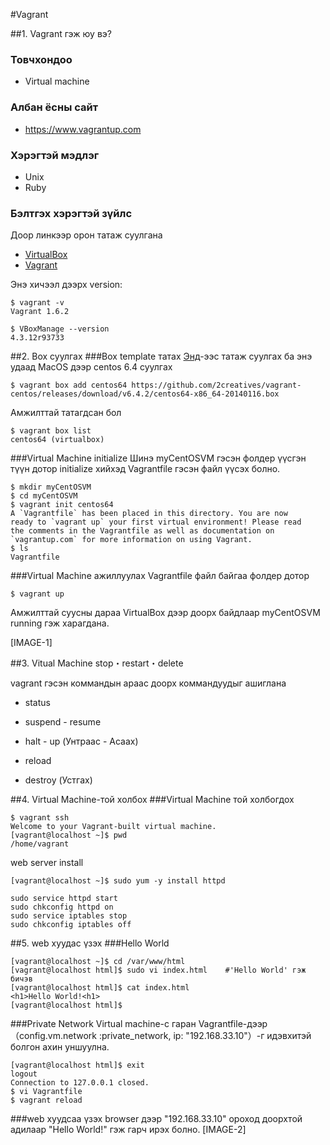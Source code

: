#Vagrant

##1. Vagrant гэж юу вэ?
### Товчхондоо
- Virtual machine

### Албан ёсны сайт
-  https://www.vagrantup.com

### Хэрэгтэй мэдлэг
- Unix
- Ruby

### Бэлтгэх хэрэгтэй зүйлс
Доор линкээр орон татаж суулгана
  - [VirtualBox](https://www.virtualbox.org/wiki/Downloads)
  - [Vagrant](https://www.vagrantup.com/downloads.html)

Энэ хичээл дээрх version:
```
$ vagrant -v
Vagrant 1.6.2

$ VBoxManage --version
4.3.12r93733
```
##2. Box суулгах
###Box template татах
[Энд](http://www.vagrantbox.es)-ээс татаж суулгах ба энэ удаад MacOS дээр centos 6.4 суулгах

```
$ vagrant box add centos64 https://github.com/2creatives/vagrant-centos/releases/download/v6.4.2/centos64-x86_64-20140116.box
```
Амжилттай татагдсан бол
```
$ vagrant box list
centos64 (virtualbox)
```
###Virtual Machine initialize
Шинэ myCentOSVM гэсэн фолдер үүсгэн түүн дотор initialize хийхэд Vagrantfile гэсэн файл үүсэх болно.
```
$ mkdir myCentOSVM
$ cd myCentOSVM
$ vagrant init centos64
A `Vagrantfile` has been placed in this directory. You are now
ready to `vagrant up` your first virtual environment! Please read
the comments in the Vagrantfile as well as documentation on
`vagrantup.com` for more information on using Vagrant.
$ ls
Vagrantfile
```
###Virtual Machine  ажиллуулах
Vagrantfile файл байгаа фолдер дотор
```
$ vagrant up

```
Амжилттай суусны дараа VirtualBox дээр доорх байдлаар myCentOSVM running гэж харагдана.

[IMAGE-1]

##3. Vitual Machine stop・restart・delete

vagrant гэсэн коммандын араас доорх коммандуудыг ашиглана
  - status
  - suspend - resume
  - halt - up   (Унтраас - Асаах)
  - reload

  - destroy   (Устгах)

##4. Virtual Machine-той холбох
###Virtual Machine той холбогдох
```
$ vagrant ssh
Welcome to your Vagrant-built virtual machine.
[vagrant@localhost ~]$ pwd
/home/vagrant
```

web server install
```
[vagrant@localhost ~]$ sudo yum -y install httpd
```

```
sudo service httpd start
sudo chkconfig httpd on
sudo service iptables stop
sudo chkconfig iptables off
```

##5. web хуудас үзэх
###Hello World

```
[vagrant@localhost ~]$ cd /var/www/html
[vagrant@localhost html]$ sudo vi index.html 	#'Hello World' гэж бичэв
[vagrant@localhost html]$ cat index.html
<h1>Hello World!<h1>
[vagrant@localhost html]$
```
###Private Network
Virtual machine-с гаран Vagrantfile-дээр（config.vm.network :private_network, ip: "192.168.33.10"）-г идэвхитэй болгон ахин уншуулна.
```
[vagrant@localhost html]$ exit
logout
Connection to 127.0.0.1 closed.
$ vi Vagrantfile
$ vagrant reload
```

###web хуудсаа үзэх
browser дээр "192.168.33.10" ороход доорхтой адилаар "Hello World!" гэж гарч ирэх болно.
[IMAGE-2]

